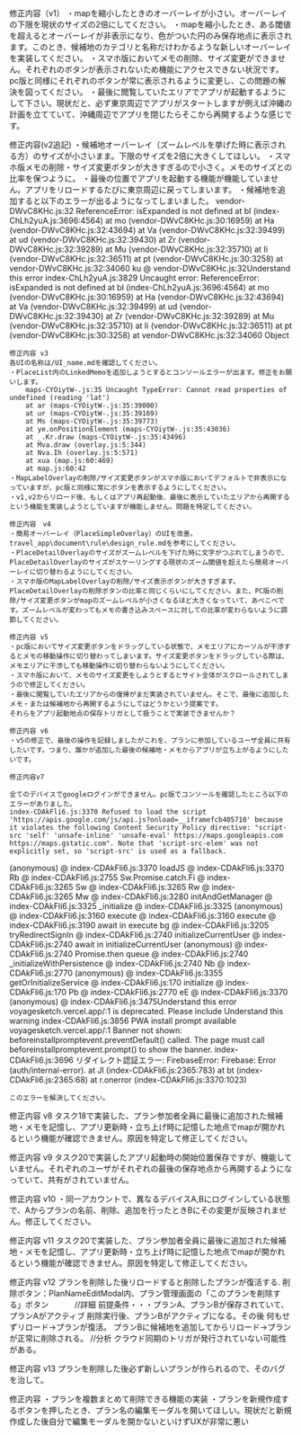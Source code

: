 
修正内容（v1）
・mapを縮小したときのオーバーレイが小さい。オーバーレイの下限を現状のサイズの2倍にしてください。
・mapを縮小したとき、ある閾値を超えるとオーバーレイが非表示になり、色がついた円のみ保存地点に表示されます。このとき、候補地のカテゴリと名称だけわかるような新しいオーバーレイを実装してください。
・スマホ版においてメモの削除、サイズ変更ができません。それぞれのボタンが表示されないため機能にアクセスできない状況です。pc版と同様にそれぞれのボタンが常に表示されるように変更し、この問題の解決を図ってください。
・最後に閲覧していたエリアでアプリが起動するようにして下さい。現状だと、必ず東京周辺でアプリがスタートしますが例えば沖縄の計画を立てていて、沖縄周辺でアプリを閉じたらそこから再開するような感じです。

修正内容(v2追記)
・候補地オーバーレイ（ズームレベルを挙げた時に表示される方）のサイズが小さいまま。下限のサイズを2倍に大きくしてほしい。
・スマホ版メモの削除・サイズ変更ボタンが大きすぎるので小さく。メモのサイズとの比率を保つように。
・最後の位置でアプリを起動する機能が機能していません。アプリをリロードするたびに東京周辺に戻ってしまいます。
・候補地を追加すると以下のエラーが出るようになってしまいました。
vendor-DWvC8KHc.js:32 ReferenceError: isExpanded is not defined
    at bI (index-ChLh2yuA.js:3696:4564)
    at mo (vendor-DWvC8KHc.js:30:16959)
    at Ha (vendor-DWvC8KHc.js:32:43694)
    at Va (vendor-DWvC8KHc.js:32:39499)
    at ud (vendor-DWvC8KHc.js:32:39430)
    at Zr (vendor-DWvC8KHc.js:32:39289)
    at Mu (vendor-DWvC8KHc.js:32:35710)
    at Ii (vendor-DWvC8KHc.js:32:36511)
    at pt (vendor-DWvC8KHc.js:30:3258)
    at vendor-DWvC8KHc.js:32:34060
ku @ vendor-DWvC8KHc.js:32Understand this error
index-ChLh2yuA.js:3829 Uncaught error: ReferenceError: isExpanded is not defined
    at bI (index-ChLh2yuA.js:3696:4564)
    at mo (vendor-DWvC8KHc.js:30:16959)
    at Ha (vendor-DWvC8KHc.js:32:43694)
    at Va (vendor-DWvC8KHc.js:32:39499)
    at ud (vendor-DWvC8KHc.js:32:39430)
    at Zr (vendor-DWvC8KHc.js:32:39289)
    at Mu (vendor-DWvC8KHc.js:32:35710)
    at Ii (vendor-DWvC8KHc.js:32:36511)
    at pt (vendor-DWvC8KHc.js:30:3258)
    at vendor-DWvC8KHc.js:32:34060 Object

    修正内容 v3
    各UIの名称は/UI_name.mdを確認してください。
    ・PlaceList内のLinkedMemoを追加しようとするとコンソールエラーが出ます。修正をお願いします。
        maps-CYOiytW-.js:35 Uncaught TypeError: Cannot read properties of undefined (reading 'lat')
        at ar (maps-CYOiytW-.js:35:39000)
        at ur (maps-CYOiytW-.js:35:39169)
        at Ms (maps-CYOiytW-.js:35:39773)
        at ye.onPositionElement (maps-CYOiytW-.js:35:43036)
        at _.Kr.draw (maps-CYOiytW-.js:35:43496)
        at Mva.draw (overlay.js:5:344)
        at Nva.Ih (overlay.js:5:571)
        at xua (map.js:60:469)
        at map.js:60:42
    ・MapLabelOverlayの削除/サイズ変更ボタンがスマホ版においてデフォルトで非表示になっていますが、pc版と同様に常にボタンを表示するようにしてください。
    ・v1,v2からリロード後、もしくはアプリ再起動後、最後に表示していたエリアから再開するという機能を実装しようとしていますが機能しません。問題を特定してください。

    修正内容　v4
    ・簡易オーバーレイ（PlaceSimpleOverlay）のUIを改善。travel_app\document\rule\design_rule.mdを参考にしてください。
    ・PlaceDetailOverlayのサイズがズームレベルを下げた時に文字がつぶれてしまうので、PlaceDetailOverlayのサイズがスケーリングする現状のズーム閾値を超えたら簡易オーバーレイに切り替わるようにしてください。
    ・スマホ版のMapLabelOverlayの削除/サイズ表示ボタンが大きすぎます。PlaceDetailOverlayの削除ボタンの比率と同じくらいにしてください。また、PC版の削除/サイズ変更ボタンがmapのズームレベルが小さくなるほど大きくなっていて、あべこべです。ズームレベルが変わってもメモの書き込みスペースに対しての比率が変わらないように調節してください。

    修正内容 v5
    ・pc版においてサイズ変更ボタンをドラッグしている状態で、メモエリアにカーソルが干渉するとメモの移動操作に切り替わってしまいます。サイズ変更ボタンをドラッグしている際は、メモエリアに干渉しても移動操作に切り替わらないようにしてください。
    ・スマホ版において、メモのサイズ変更をしようとするとサイト全体がスクロールされてしまうので修正してください。
    ・最後に閲覧していたエリアからの復帰がまだ実装されていません。そこで、最後に追加したメモ・または候補地から再開するようにしてはどうかという提案です。
    それらをアプリ起動地点の保存トリガとして扱うことで実装できませんか？

    修正内容 v6
    ・v5の修正で、最後の操作を記録しましたがこれを、プランに参加しているユーザ全員に共有したいです。つまり、誰かが追加した最後の候補地・メモからアプリが立ち上がるようにしたいです。

    修正内容v7

    全てのデバイスでgoogleログインができません。pc版でコンソールを確認したところ以下のエラーがありました。
    index-CDAkFli6.js:3370 Refused to load the script 'https://apis.google.com/js/api.js?onload=__iframefcb405710' because it violates the following Content Security Policy directive: "script-src 'self' 'unsafe-inline' 'unsafe-eval' https://maps.googleapis.com https://maps.gstatic.com". Note that 'script-src-elem' was not explicitly set, so 'script-src' is used as a fallback.

(anonymous) @ index-CDAkFli6.js:3370
loadJS @ index-CDAkFli6.js:3370
Rb @ index-CDAkFli6.js:2755
Sw.Promise.catch.Fi @ index-CDAkFli6.js:3265
Sw @ index-CDAkFli6.js:3265
Rw @ index-CDAkFli6.js:3265
Mw @ index-CDAkFli6.js:3280
initAndGetManager @ index-CDAkFli6.js:3325
_initialize @ index-CDAkFli6.js:3325
(anonymous) @ index-CDAkFli6.js:3160
execute @ index-CDAkFli6.js:3160
execute @ index-CDAkFli6.js:3190
await in execute
bg @ index-CDAkFli6.js:3205
tryRedirectSignIn @ index-CDAkFli6.js:2740
initializeCurrentUser @ index-CDAkFli6.js:2740
await in initializeCurrentUser
(anonymous) @ index-CDAkFli6.js:2740
Promise.then
queue @ index-CDAkFli6.js:2740
_initializeWithPersistence @ index-CDAkFli6.js:2740
Nb @ index-CDAkFli6.js:2770
(anonymous) @ index-CDAkFli6.js:3355
getOrInitializeService @ index-CDAkFli6.js:170
initialize @ index-CDAkFli6.js:170
Pb @ index-CDAkFli6.js:2770
eE @ index-CDAkFli6.js:3370
(anonymous) @ index-CDAkFli6.js:3475Understand this error
voyagesketch.vercel.app/:1 <meta name="apple-mobile-web-app-capable" content="yes"> is deprecated. Please include <meta name="mobile-web-app-capable" content="yes">Understand this warning
index-CDAkFli6.js:3856 PWA install prompt available
voyagesketch.vercel.app/:1 Banner not shown: beforeinstallpromptevent.preventDefault() called. The page must call beforeinstallpromptevent.prompt() to show the banner.
index-CDAkFli6.js:3696 リダイレクト認証エラー: FirebaseError: Firebase: Error (auth/internal-error).
    at Jl (index-CDAkFli6.js:2365:783)
    at bt (index-CDAkFli6.js:2365:68)
    at r.onerror (index-CDAkFli6.js:3370:1023)

    このエラーを解決してください。

修正内容 v8
タスク18で実装した、プラン参加者全員に最後に追加された候補地・メモを記憶し、アプリ更新時・立ち上げ時に記憶した地点でmapが開かれるという機能が確認できません。原因を特定して修正してください。

修正内容 v9
タスク20で実装したアプリ起動時の開始位置保存ですが、機能していません。それぞれのユーザがそれぞれの最後の保存地点から再開するようになっていて、共有がされていません。


修正内容 v10
・同一アカウントで、異なるデバイスA,Bにログインしている状態で、Aからプランの名前、削除、追加を行ったときBにその変更が反映されません。修正してください。


修正内容 v11
タスク20で実装した、プラン参加者全員に最後に追加された候補地・メモを記憶し、アプリ更新時・立ち上げ時に記憶した地点でmapが開かれるという機能が確認できません。原因を特定して修正してください。

修正内容 v12
プランを削除した後リロードすると削除したプランが復活する.
削除ボタン：PlanNameEditModal内、プラン管理画面の「このプランを削除する」ボタン
　　　//詳細
        前提条件・・・プランA、プランBが保存されていて、プランAがアクティブ
        削除実行後、プランBがアクティブになる。その後
                                    何もせずリロード→プランが復活。
                                    プランBに候補地を追加してからリロード→プランが正常に削除される。
     //分析
        クラウド同期のトリガが発行されていない可能性がある。

修正内容 v13
プランを削除した後必ず新しいプランが作られるので、そのバグを治して。

修正内容
・プランを複数まとめて削除できる機能の実装
・プランを新規作成するボタンを押したとき、プラン名の編集モーダルを開いてほしい。現状だと新規作成した後自分で編集モーダルを開かないといけずUXが非常に悪い